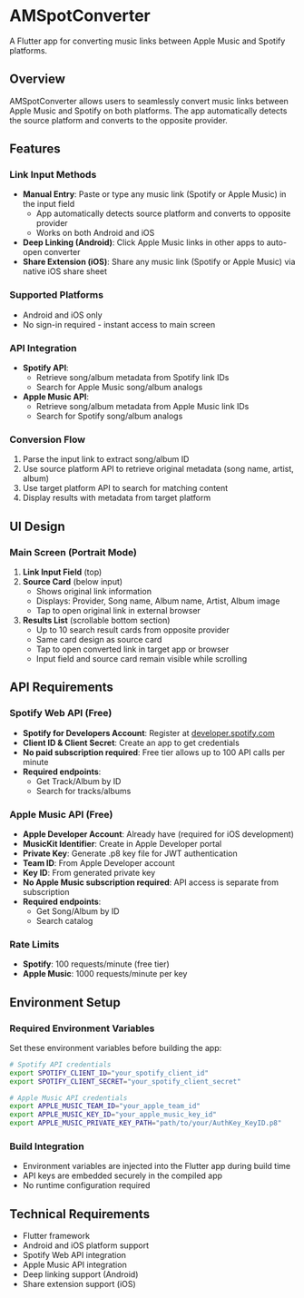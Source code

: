# AMSpotConverter

A Flutter app for converting music links between Apple Music and Spotify platforms.

## Overview

AMSpotConverter allows users to seamlessly convert music links between Apple Music and Spotify on both platforms. The app automatically detects the source platform and converts to the opposite provider.

## Features

### Link Input Methods
- **Manual Entry**: Paste or type any music link (Spotify or Apple Music) in the input field
  - App automatically detects source platform and converts to opposite provider
  - Works on both Android and iOS
- **Deep Linking (Android)**: Click Apple Music links in other apps to auto-open converter
- **Share Extension (iOS)**: Share any music link (Spotify or Apple Music) via native iOS share sheet

### Supported Platforms
- Android and iOS only
- No sign-in required - instant access to main screen

### API Integration
- **Spotify API**:
  - Retrieve song/album metadata from Spotify link IDs
  - Search for Apple Music song/album analogs
- **Apple Music API**:
  - Retrieve song/album metadata from Apple Music link IDs
  - Search for Spotify song/album analogs

### Conversion Flow
1. Parse the input link to extract song/album ID
2. Use source platform API to retrieve original metadata (song name, artist, album)
3. Use target platform API to search for matching content
4. Display results with metadata from target platform

## UI Design

### Main Screen (Portrait Mode)
1. **Link Input Field** (top)
2. **Source Card** (below input)
   - Shows original link information
   - Displays: Provider, Song name, Album name, Artist, Album image
   - Tap to open original link in external browser
3. **Results List** (scrollable bottom section)
   - Up to 10 search result cards from opposite provider
   - Same card design as source card
   - Tap to open converted link in target app or browser
   - Input field and source card remain visible while scrolling

## API Requirements

### Spotify Web API (Free)
- **Spotify for Developers Account**: Register at [developer.spotify.com](https://developer.spotify.com)
- **Client ID & Client Secret**: Create an app to get credentials
- **No paid subscription required**: Free tier allows up to 100 API calls per minute
- **Required endpoints**:
  - Get Track/Album by ID
  - Search for tracks/albums

### Apple Music API (Free)
- **Apple Developer Account**: Already have (required for iOS development)
- **MusicKit Identifier**: Create in Apple Developer portal
- **Private Key**: Generate .p8 key file for JWT authentication
- **Team ID**: From Apple Developer account
- **Key ID**: From generated private key
- **No Apple Music subscription required**: API access is separate from subscription
- **Required endpoints**:
  - Get Song/Album by ID
  - Search catalog

### Rate Limits
- **Spotify**: 100 requests/minute (free tier)
- **Apple Music**: 1000 requests/minute per key

## Environment Setup

### Required Environment Variables
Set these environment variables before building the app:

```bash
# Spotify API credentials
export SPOTIFY_CLIENT_ID="your_spotify_client_id"
export SPOTIFY_CLIENT_SECRET="your_spotify_client_secret"

# Apple Music API credentials
export APPLE_MUSIC_TEAM_ID="your_apple_team_id"
export APPLE_MUSIC_KEY_ID="your_apple_music_key_id"
export APPLE_MUSIC_PRIVATE_KEY_PATH="path/to/your/AuthKey_KeyID.p8"
```

### Build Integration
- Environment variables are injected into the Flutter app during build time
- API keys are embedded securely in the compiled app
- No runtime configuration required

## Technical Requirements
- Flutter framework
- Android and iOS platform support
- Spotify Web API integration
- Apple Music API integration
- Deep linking support (Android)
- Share extension support (iOS)